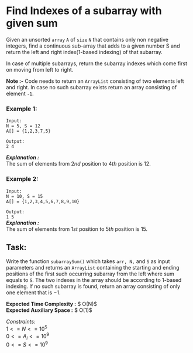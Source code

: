 # Find Indexes of a subarray with given sum

Given an unsorted ``array`` ``A`` of ``size`` ``N`` that contains only non negative integers, find a continuous sub-array that adds to a given number S and return the left and right index(1-based indexing) of that subarray.

In case of multiple subarrays, return the subarray indexes which come first on moving from left to right.

**Note :-** Code needs to return an ``ArrayList`` consisting of two elements left and right. In case no such subarray exists return an array consisting of element ``-1``.

### Example 1:

``Input:`` <br>
``N = 5, S = 12`` <br>
``A[] = {1,2,3,7,5}`` <br>

``Output:`` <br>
``2 4`` <br>

***Explanation :*** <br> The sum of elements 
from $2nd$ position to $4th$ position 
is $12$.


### Example 2:

``Input:`` <br>
``N = 10, S = 15`` <br>
``A[] = {1,2,3,4,5,6,7,8,9,10}`` <br>

``Output:`` <br> ``1 5`` <br>
***Explanation :*** <br>
The sum of elements 
from $1st$ position to $5th$ position
is $15$.

## Task:
Write the function ``subarraySum()`` which takes ``arr, N,`` and ``S`` as input parameters and returns an ``ArrayList`` containing the starting and ending positions of the first such occurring subarray from the left where sum equals to ``S``. The two indexes in the array should be according to $1$-based indexing. If no such subarray is found, return an array consisting of only one element that is $-1$.

**Expected Time Complexity :** $ O(N)$ <br>
**Expected Auxiliary Space :** $ O(1)$

*Constraints:* <br>
$1 <= N <= 10^5$ <br>
$0 <= A_i <= 10^9$ <br>
$0<= S <= 10^9$